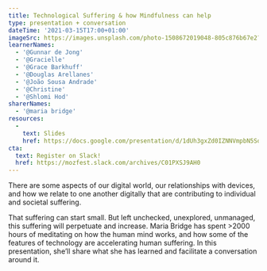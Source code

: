 ```yaml
---
title: Technological Suffering & how Mindfulness can help
type: presentation + conversation
dateTime: '2021-03-15T17:00+01:00'
imageSrc: https://images.unsplash.com/photo-1508672019048-805c876b67e2?ixid=MXwxMjA3fDB8MHxwaG90by1wYWdlfHx8fGVufDB8fHw%3D&ixlib=rb-1.2.1&auto=format&fit=crop&w=1993&q=80
learnerNames:
  - '@Gunnar de Jong'
  - '@Gracielle'
  - '@Grace Barkhuff'
  - '@Douglas Arellanes'
  - '@João Sousa Andrade'
  - '@Christine'
  - '@Shlomi Hod'
sharerNames: 
  - '@maria bridge'
resources:
  -
    text: Slides
    href: https://docs.google.com/presentation/d/1dUh3gxZd0IZNNVmpbN5SqKXoVM4ZfKegnK0TpdG7o3Q/edit#slide=id.gc247f6a193_1_0
cta:
  text: Register on Slack!
  href: https://mozfest.slack.com/archives/C01PXSJ9AH0
---
```

There are some aspects of our digital world, our relationships with devices, and how we relate to one another digitally that are contributing to individual and societal suffering.
<!--more-->
That suffering can start small. But left unchecked, unexplored, unmanaged, this suffering will perpetuate and increase.
Maria Bridge has spent >2000 hours of meditating on how the human mind works, and how some of the features of technology are accelerating human suffering. In this presentation, she’ll share what she has learned and facilitate a conversation around it.

